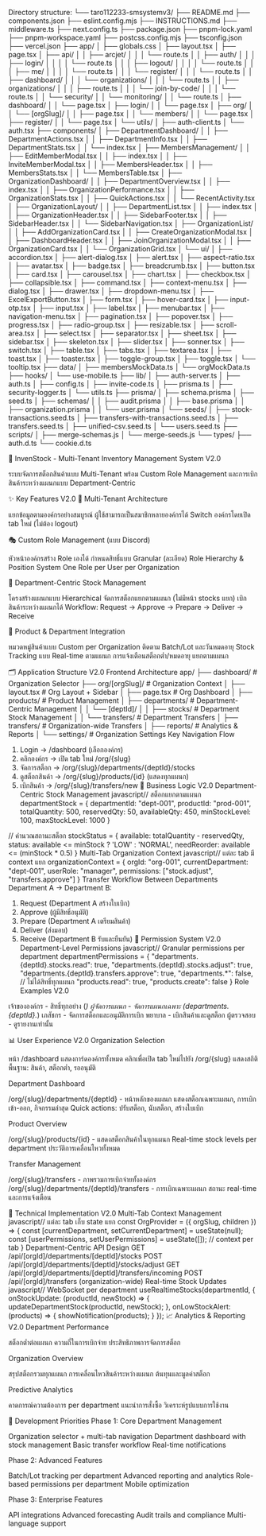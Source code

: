 Directory structure:
└── taro112233-smsystemv3/
    ├── README.md
    ├── components.json
    ├── eslint.config.mjs
    ├── INSTRUCTIONS.md
    ├── middleware.ts
    ├── next.config.ts
    ├── package.json
    ├── pnpm-lock.yaml
    ├── pnpm-workspace.yaml
    ├── postcss.config.mjs
    ├── tsconfig.json
    ├── vercel.json
    ├── app/
    │   ├── globals.css
    │   ├── layout.tsx
    │   ├── page.tsx
    │   ├── api/
    │   │   ├── arcjet/
    │   │   │   └── route.ts
    │   │   ├── auth/
    │   │   │   ├── login/
    │   │   │   │   └── route.ts
    │   │   │   ├── logout/
    │   │   │   │   └── route.ts
    │   │   │   ├── me/
    │   │   │   │   └── route.ts
    │   │   │   └── register/
    │   │   │       └── route.ts
    │   │   ├── dashboard/
    │   │   │   └── organizations/
    │   │   │       └── route.ts
    │   │   ├── organizations/
    │   │   │   ├── route.ts
    │   │   │   └── join-by-code/
    │   │   │       └── route.ts
    │   │   └── security/
    │   │       └── monitoring/
    │   │           └── route.ts
    │   ├── dashboard/
    │   │   └── page.tsx
    │   ├── login/
    │   │   └── page.tsx
    │   ├── org/
    │   │   └── [orgSlug]/
    │   │       ├── page.tsx
    │   │       └── members/
    │   │           └── page.tsx
    │   ├── register/
    │   │   └── page.tsx
    │   └── utils/
    │       ├── auth-client.ts
    │       └── auth.tsx
    ├── components/
    │   ├── DepartmentDashboard/
    │   │   ├── DepartmentActions.tsx
    │   │   ├── DepartmentInfo.tsx
    │   │   ├── DepartmentStats.tsx
    │   │   └── index.tsx
    │   ├── MembersManagement/
    │   │   ├── EditMemberModal.tsx
    │   │   ├── index.tsx
    │   │   ├── InviteMemberModal.tsx
    │   │   ├── MembersHeader.tsx
    │   │   ├── MembersStats.tsx
    │   │   └── MembersTable.tsx
    │   ├── OrganizationDashboard/
    │   │   ├── DepartmentOverview.tsx
    │   │   ├── index.tsx
    │   │   ├── OrganizationPerformance.tsx
    │   │   ├── OrganizationStats.tsx
    │   │   ├── QuickActions.tsx
    │   │   └── RecentActivity.tsx
    │   ├── OrganizationLayout/
    │   │   ├── DepartmentList.tsx
    │   │   ├── index.tsx
    │   │   ├── OrganizationHeader.tsx
    │   │   ├── SidebarFooter.tsx
    │   │   ├── SidebarHeader.tsx
    │   │   └── SidebarNavigation.tsx
    │   ├── OrganizationList/
    │   │   ├── AddOrganizationCard.tsx
    │   │   ├── CreateOrganizationModal.tsx
    │   │   ├── DashboardHeader.tsx
    │   │   ├── JoinOrganizationModal.tsx
    │   │   ├── OrganizationCard.tsx
    │   │   └── OrganizationGrid.tsx
    │   └── ui/
    │       ├── accordion.tsx
    │       ├── alert-dialog.tsx
    │       ├── alert.tsx
    │       ├── aspect-ratio.tsx
    │       ├── avatar.tsx
    │       ├── badge.tsx
    │       ├── breadcrumb.tsx
    │       ├── button.tsx
    │       ├── card.tsx
    │       ├── carousel.tsx
    │       ├── chart.tsx
    │       ├── checkbox.tsx
    │       ├── collapsible.tsx
    │       ├── command.tsx
    │       ├── context-menu.tsx
    │       ├── dialog.tsx
    │       ├── drawer.tsx
    │       ├── dropdown-menu.tsx
    │       ├── ExcelExportButton.tsx
    │       ├── form.tsx
    │       ├── hover-card.tsx
    │       ├── input-otp.tsx
    │       ├── input.tsx
    │       ├── label.tsx
    │       ├── menubar.tsx
    │       ├── navigation-menu.tsx
    │       ├── pagination.tsx
    │       ├── popover.tsx
    │       ├── progress.tsx
    │       ├── radio-group.tsx
    │       ├── resizable.tsx
    │       ├── scroll-area.tsx
    │       ├── select.tsx
    │       ├── separator.tsx
    │       ├── sheet.tsx
    │       ├── sidebar.tsx
    │       ├── skeleton.tsx
    │       ├── slider.tsx
    │       ├── sonner.tsx
    │       ├── switch.tsx
    │       ├── table.tsx
    │       ├── tabs.tsx
    │       ├── textarea.tsx
    │       ├── toast.tsx
    │       ├── toaster.tsx
    │       ├── toggle-group.tsx
    │       ├── toggle.tsx
    │       └── tooltip.tsx
    ├── data/
    │   ├── membersMockData.ts
    │   └── orgMockData.ts
    ├── hooks/
    │   └── use-mobile.ts
    ├── lib/
    │   ├── auth-server.ts
    │   ├── auth.ts
    │   ├── config.ts
    │   ├── invite-code.ts
    │   ├── prisma.ts
    │   ├── security-logger.ts
    │   └── utils.ts
    ├── prisma/
    │   ├── schema.prisma
    │   ├── seed.ts
    │   ├── schemas/
    │   │   ├── audit.prisma
    │   │   ├── base.prisma
    │   │   ├── organization.prisma
    │   │   └── user.prisma
    │   └── seeds/
    │       ├── stock-transactions.seed.ts
    │       ├── transfers-with-transactions.seed.ts
    │       ├── transfers.seed.ts
    │       ├── unified-csv.seed.ts
    │       └── users.seed.ts
    ├── scripts/
    │   ├── merge-schemas.js
    │   └── merge-seeds.js
    └── types/
        ├── auth.d.ts
        └── cookie.d.ts



🏢 InvenStock - Multi-Tenant Inventory Management System V2.0

ระบบจัดการสต็อกสินค้าแบบ Multi-Tenant พร้อม Custom Role Management และการเบิกสินค้าระหว่างแผนกแบบ Department-Centric

✨ Key Features V2.0
🏢 Multi-Tenant Architecture

แยกข้อมูลตามองค์กรอย่างสมบูรณ์
ผู้ใช้สามารถเป็นสมาชิกหลายองค์กรได้
Switch องค์กรโดยเปิด tab ใหม่ (ไม่ต้อง logout)

🎭 Custom Role Management (แบบ Discord)

หัวหน้าองค์กรสร้าง Role เองได้
กำหนดสิทธิ์แบบ Granular (ละเอียด)
Role Hierarchy & Position System
One Role per User per Organization

🏬 Department-Centric Stock Management

โครงสร้างแผนกแบบ Hierarchical
จัดการสต็อกแยกตามแผนก (ไม่มีหน้า stocks แยก)
เบิกสินค้าระหว่างแผนกได้
Workflow: Request → Approve → Prepare → Deliver → Receive

💼 Product & Department Integration

หมวดหมู่สินค้าแบบ Custom per Organization
ติดตาม Batch/Lot และวันหมดอายุ
Stock Tracking แบบ Real-time ตามแผนก
การแจ้งเตือนสต็อกต่ำ/หมดอายุ แยกตามแผนก

🗂️ Application Structure V2.0
Frontend Architecture
app/
├── dashboard/                   # Organization Selector
├── org/[orgSlug]/              # Organization Context
│   ├── layout.tsx              # Org Layout + Sidebar
│   ├── page.tsx                # Org Dashboard
│   ├── products/               # Product Management
│   ├── departments/            # Department-Centric Management
│   │   └── [deptId]/
│   │       ├── stocks/         # Department Stock Management
│   │       └── transfers/      # Department Transfers
│   ├── transfers/              # Organization-wide Transfers
│   ├── reports/                # Analytics & Reports
│   └── settings/               # Organization Settings
Key Navigation Flow
1. Login → /dashboard (เลือกองค์กร)
2. คลิกองค์กร → เปิด tab ใหม่ /org/{slug}
3. จัดการสต็อก → /org/{slug}/departments/{deptId}/stocks
4. ดูสต็อกสินค้า → /org/{slug}/products/{id} (แสดงทุกแผนก)
5. เบิกสินค้า → /org/{slug}/transfers/new
🎯 Business Logic V2.0
Department-Centric Stock Management
javascript// สต็อกแยกตามแผนก
departmentStock = {
  departmentId: "dept-001",
  productId: "prod-001", 
  totalQuantity: 500,
  reservedQty: 50,
  availableQty: 450,
  minStockLevel: 100,
  maxStockLevel: 1000
}

// คำนวณสถานะสต็อก
stockStatus = {
  available: totalQuantity - reservedQty,
  status: available <= minStock ? 'LOW' : 'NORMAL',
  needReorder: available <= (minStock * 0.5)
}
Multi-Tab Organization Context
javascript// แต่ละ tab มี context แยก
organizationContext = {
  orgId: "org-001",
  currentDepartment: "dept-001", 
  userRole: "manager",
  permissions: ["stock.adjust", "transfers.approve"]
}
Transfer Workflow Between Departments
Department A → Department B:
1. Request (Department A สร้างใบเบิก)
2. Approve (ผู้มีสิทธิ์อนุมัติ)
3. Prepare (Department A เตรียมสินค้า)
4. Deliver (ส่งมอบ)
5. Receive (Department B รับและยืนยัน)
🔐 Permission System V2.0
Department-Level Permissions
javascript// Granular permissions per department
departmentPermissions = {
  "departments.{deptId}.stocks.read": true,
  "departments.{deptId}.stocks.adjust": true,
  "departments.{deptId}.transfers.approve": true,
  "departments.*": false, // ไม่ได้สิทธิ์ทุกแผนก
  "products.read": true,
  "products.create": false
}
Role Examples V2.0

เจ้าขององค์กร - สิทธิ์ทุกอย่าง (*)
ผู้จัดการแผนก - จัดการแผนกเฉพาะ (departments.{deptId}.*)
เภสัชกร - จัดการสต็อกและอนุมัติการเบิก
พยาบาล - เบิกสินค้าและดูสต็อก
ผู้ตรวจสอบ - ดูรายงานเท่านั้น

📊 User Experience V2.0
Organization Selection

หน้า /dashboard แสดงการ์ดองค์กรทั้งหมด
คลิกเพื่อเปิด tab ใหม่ไปยัง /org/{slug}
แสดงสถิติพื้นฐาน: สินค้า, สต็อกต่ำ, รออนุมัติ

Department Dashboard

/org/{slug}/departments/{deptId} - หน้าหลักของแผนก
แสดงสต็อกเฉพาะแผนก, การเบิกเข้า-ออก, กิจกรรมล่าสุด
Quick actions: ปรับสต็อก, นับสต็อก, สร้างใบเบิก

Product Overview

/org/{slug}/products/{id} - แสดงสต็อกสินค้าในทุกแผนก
Real-time stock levels per department
ประวัติการเคลื่อนไหวทั้งหมด

Transfer Management

/org/{slug}/transfers - ภาพรวมการเบิกจ่ายทั้งองค์กร
/org/{slug}/departments/{deptId}/transfers - การเบิกเฉพาะแผนก
สถานะ real-time และการแจ้งเตือน

🚀 Technical Implementation V2.0
Multi-Tab Context Management
javascript// แต่ละ tab เก็บ state แยก
const OrgProvider = ({ orgSlug, children }) => {
  const [currentDepartment, setCurrentDepartment] = useState(null);
  const [userPermissions, setUserPermissions] = useState([]);
  // context per tab
}
Department-Centric API Design
GET /api/[orgId]/departments/[deptId]/stocks
POST /api/[orgId]/departments/[deptId]/stocks/adjust
GET /api/[orgId]/departments/[deptId]/transfers/incoming
POST /api/[orgId]/transfers (organization-wide)
Real-time Stock Updates
javascript// WebSocket per department
useRealtimeStocks(departmentId, {
  onStockUpdate: (productId, newStock) => {
    updateDepartmentStock(productId, newStock);
  },
  onLowStockAlert: (products) => {
    showNotification(products);
  }
});
📈 Analytics & Reporting V2.0
Department Performance

สต็อกต่ำต่อแผนก
ความถี่ในการเบิกจ่าย
ประสิทธิภาพการจัดการสต็อก

Organization Overview

สรุปสต็อกรวมทุกแผนก
การเคลื่อนไหวสินค้าระหว่างแผนก
ต้นทุนและมูลค่าสต็อก

Predictive Analytics

คาดการณ์ความต้องการ per department
แนะนำการสั่งซื้อ
วิเคราะห์รูปแบบการใช้งาน


🎯 Development Priorities
Phase 1: Core Department Management

Organization selector + multi-tab navigation
Department dashboard with stock management
Basic transfer workflow
Real-time notifications

Phase 2: Advanced Features

Batch/Lot tracking per department
Advanced reporting and analytics
Role-based permissions per department
Mobile optimization

Phase 3: Enterprise Features

API integrations
Advanced forecasting
Audit trails and compliance
Multi-language support